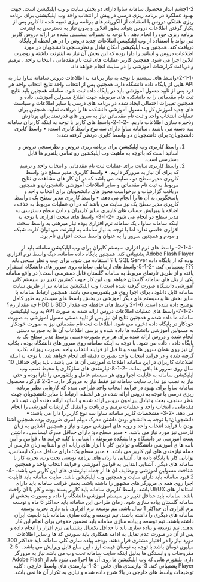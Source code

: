 <div dir="rtl">

1-2چشم انداز محصول
سامانه ساوا دارای دو بخش سایت و وب اپلیکیشن است. جهت بهبود عملکرد در برنامه ریزی درسی در پیش از انتخاب واحد وب اپلیکیشنی برای برنامه ریزی هفتگی دروس با استفاده از الگوریتم های برنامه ریزی تعبیه شده تا کاربر پس از یکبار گرفتن اطلاعات دروس بتواند بطور افلاین و بدون نیاز به دسترسی به اینترنت برنامه ریزی خود را انجام دهد . با توجه به تغییرات پیشبینی نشده در ارائه دروس کاربر می تواند با استفاده از وب اپلیکیشن اطلاعات جدید دروس را در هر لحظه از پایگاه دریافت کند.  همچنین وب اپلیکیشن امکان تبادل و نظرسنجی دانشجویان در مورد اطلاعات دروس و اساتید را دارا بوده که این بخش آن نیاز به اینترنت داشته و بوصرت انلاین اجرا می شود.
همچنین کاربر عملیات های ثبت نام مقدماتی ، انتخاب واحد ، ترمیم و دریافت گزارشات آموزشی را در سایت انجام خواهد داد.

-2-1-1-واسط های سیستم
با توجه به نیاز برنامه به اطلاعات دروس سامانه ساوا نیاز به API هایی از پایگاه داده دانشگاه دارد. همچنین پس از انتخاب واحد نتایج انتخاب واحد هر فرد پس از تایید مسول آموزشی باید در پایگاه داده ثبت شود.
سامانه همچنین باید نتایج ثبت نام مقدماتی را به دانشکده های مربوطه جهت اطلاع مسولین آموزشی داده و همچنین تغییرات احتمالی ایجاد شده در برنامه های درسی یا سایر اطلاعات و سیاست های جدید آموزش کل یا مسول آموزشی دانشکده ها را دریافت نماید.
همچنین برای عملیات اننتخاب واحد و ثبت نام مقدماتی نیاز به سرور های قدرتمند برای پردازش وذخیره سازی اطلاعات داریم.
-2-1-2-واسط های کاربر
با توجه به اینکه کاربران سامانه سه دسته می باشند ، سامانه ساوا دارای سه نوع واسط کابری است:
•	واسط کابری دانشجویان: برای دانشجویان دو واسط کابری درنظر گرفته شده:
1.	واسط کاربری وب اپلیکیشن برای برنامه ریزی دروس و نظرسنجی دروس و اساتید است که باتوجه به ماهیت وب اپلیکشین رو تمامی پلتفرم ها قابل دسترسی است.
2.	واسط کاربری سایت برای عملیات ثبت نام مقدماتی و انتخاب واحد و ترمیم که برای آن نیاز به مرورگر داریم.
•	واسط کاربری مدیر سطح دو: واسط کاربری مدیر سطح دو ، سایت می باشد که در آن کار های مشاهده ی نتایج مربوط به ثبت نام مقدماتی و سایر اطلاعات آموزشی دانشجویان و همچنین دریافت گزارشات و درخواست مجوز های دانشجویان برای انتخاب واحد و پاسخگویی به آن ها را انجام می دهد.
•	واسط کاربری مدیر سطح یک : واسط کاربری مدیر سطح یک نیز سایت می باشد که در آن عملیات مربوط به حذف ، اضافه یا ویرایش حساب های کاربری سایر کاربران و دادن سطح دسترسی به مدیر سطح دو انجام می شود.
-2-1-3- واسط های سخت افزاری
با توجه به اینکه سامانه ساوا ، یک سامانه نرم افزاری بوده نیاز مبرهنی به واسط سخت افزاری خاصی ندارد اما با توجه به نیاز سامانه به اینترنت می توان کارت شبکه و مودم و همچنین سرور را به عنوان واسط سخت افزاری نام برد.

-2-1-4- واسط های نرم افزاری
سیستم کابران برای وب اپلیکیشن سامانه  باید از  Adobe Flash Player پشتیبانی کند.
همچنین پایگاه داده سامانه، دیگ واسط نرم افزاری بوده که از پایگاه داده  SQL Server یا ؟ استفاده می شود.
برای چت و نظر سنجی باید ؟؟؟ پشتیبانی کند.
-2-1-5-واسط های ارتباطی
سامانه روی سرور های دانشگاه استقرار یافته و از طریق تارنمای مربوط به سامانه گلستان قابل دسترسی است.( در واقع سامانه یکی از پنل های سامانه گلستان خواهد بود، این کار جهت کمترین تغییر در سیستم کلی آموزشی دانشگاه صورت گرفته شده است.)
وب اپلیکیشن سامانه نیز از طریق سایت سامانه قابل دانلود ، برای اجرا روی هر پلتفورمی می باشد.
همچنین ارتباط سامانه با سایر بخش ها و سیستم های دیگر آموزشی در بخش واسط های سیستم به طور کامل توضیح داده شده است.
6-1-2 واسط های حافظه
 چه مقدار SDD یا  HDD  چه مقدار رم؟
-2-1-7-واسط های عملیات 
اطلاعات دروس ارائه شده به صورت  API به وب اپلیکیشن سامانه ما داده شده و همچنین نتایج آن نیز پس از تایید دستی مسول آموزشی به صورت خودکار در پایگاه داده ذخیره می شود.
اطلاعات ثبت نام مقدماتی نیز به صورت خودکار به مسولین آموزشی دانشکده ها داده شده و برسی اطلاعات آن ها به صورت دستی انجام شده و دروس ارائه شده برای هر ترم بصورت دستی توسط مدیر سطح یک به پایگاه داده ، داده می شود.
با توجه به اینکه سامانه روی سرور های دانشگاه بوده ، بکاپ آن نیز روی همان سرور ها بوده و تا قبل از فرایند انتخاب واحد بصورت روزانه بکاپ گرفته شده و در فرایند انتخاب واحد بصورت دقیقه ای انجام خواهد شد.
با توجه به اینکه اطلاعات کاربران در این سامانه اطلاعات آموزشی آن ها می باشد ، باید برای حداقل 10 سال روی سرور ها باقی بماند.
-2-1-8-نیازمندی های سازگاری با محیط نصب 
 وب اپلیکیشن سامانه به قابلیت اجرا روی هر سیستم عامل و پلتفورمی را دارا بوده و حتی نیاز به نصب نیز ندارد.
سایت سامانه نیز فقط نیاز به مرورگر دارد.
-2-2 کارکرد محصول
سامانه ساوا برای بهبود در فرآیند انتخاب واحد طراحی شده که کارهایی نظیر برنامه ریزی درسی با توجه به دروس ارائه شده در هر لحظه، ارتباط با سایر دانشجویان جهت بنظر سنجی، بحث و تبادل پیرامون دروس ارائه شده و اساتید ارائه دهنده آن ، ثبت نام مقدماتی ، انتخاب واحد و عملیات ترمیم و دریافت و انتقال گزارشات آموزشی را انجام می دهد.
-2-3- مشخصات کاربر
سامانه ساوا سه نوع کاربر را دارا می باشد:
•	دانشجویان: با توجه به دانشجو بودن داشتن مدرک دیپلم امری ضروری بوده همچنین آشنا بودن با فرآیند انتخاب واحد و رویه های آموزشی مورد و نیاز  و همچنین آشنایی به زبان فارسی نیز مورد نیاز می باشد.
•	مدیر سطح دو: دارای حداقل مدرک لیسانس ، داشتن پست آموزشی در دانشگاه و دانشکده مربوطه ، آشنایی با کلیه فرآیند ها ، قوانین و آیین نامه ها ی آموزشی دانشگاه و توانایی کار با ابزار های رایانه ای و آشنا به زبان فارسی از جمله نیازمندی های این کاربر می باشد.
•	مدیر سطح یک: دارای حداقل مدرک لیسانس، توانایی کار با پایگاه داده ها ، آشنایی با زبان های برنامه نویسی تحت وب، تجربه کار با سامانه های دیگر ، آشنایی ابتدایی به قوانین آموزشی و فرایند انتخاب واحد و همچنین شناخت مسولین آموزشی و وظایف آن ها از جمله نیازمندی های این کاربر می باشد.
-4-2 قیود
سامانه باید دارای سایت و همچنین وب اپلیکیشن باشد. 
سایت سامانه باید قابلیت اجرا روی همه ی مرورگر های مشهور را داشته باشد.
بخش فرانت سامانه باید دارای استاندار های UI/UX باشد.
واسط کاربری سامانه باید کاربر پسند بوده و کار با آن راحت باشد.
سامانه باید حداقل تغییر در سیستم آموزشی دانشگاه را داده و بصورت بخشی از سامانه گلستان پیاده سازی شود.
زمان طراحی این سامانه باید حداکثر 6 ماه و توسعه نرم افزاری آن حداکثر 1 سال باشد.
تیم توسعه نرم افزاری باید داری تجربه توسعه سامانه های دیگری را داشته باشند.
تیم توسعه و پیاده سازی سامانه باید تابعیت ایران داشته باشند.
تیم توسعه و پیاده سازی سامانه باید تضمین حقوقی برای انجام این کار بدهند.
تیم توسعه و پیاده سازی باید تا حداقل یکسال پشتیبانی نرم افزار را انجام داده و پس از آن در صورت عدم تمایل به ادامه همکاری باید سورس کد ها و سایر اطلاعات مورد نیاز را در اختیار مشتری قرار دهند.
بودجه پیاده سازی کلی سامانه باید حداکثر 300 میلیون تومان باشد.با توجه به نوسان قیمت ارز ، این مبلغ قابل ویرایش می باشد.
-5-2 مفروضات و وابستگی ها
بدلیل اینکه سایت سامانه تحت وب می باشد نیاز به مرورگر دارد.
پلتفورم هایی که وب اپلیکیشن ما روی آن ها اجرا می شود باید از Adobe Flash Player پشتیبانی کند.
3-نیازمندی های خاص
-3-1-نیازمندی های واسط خارجی : کلیه توضیحات واسط های خارجی در بالا شرح داده شده و نیازی به تکرار آن ها نمی باشد.



</div>
